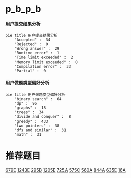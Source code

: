 # p_b_p_b

<!-- tabs:start -->



#### **用户提交结果分析**

```mermaid
pie title 用户提交结果分析
    "Accepted" :  34
    "Rejected" :  0
    "Wrong answer" :  29
    "Runtime error" :  1
    "Time limit exceeded" :  2
    "Memory limit exceeded" :  0
    "Compilation error" :  33
    "Partial" :  0
```

#### **用户做题类型偏好分析**

```mermaid
pie title 用户做题类型偏好分析
    "binary search" :  64
    "dp" :  96
    "graphs" :  18
    "trees" :  34
    "divide and conquer" :  8
    "greedy" :  433
    "two pointers" :  38
    "dfs and similar" :  31
    "math" :  31
```



<!-- tabs:end -->
# 推荐题目
[679E](https://codeforces.com/contest/679/problem/E)
[1243E](https://codeforces.com/contest/1243/problem/E)
[295B](https://codeforces.com/contest/295/problem/B)
[1205E](https://codeforces.com/contest/1205/problem/E)
[725A](https://codeforces.com/contest/725/problem/A)
[575C](https://codeforces.com/contest/575/problem/C)
[560A](https://codeforces.com/contest/560/problem/A)
[844A](https://codeforces.com/contest/844/problem/A)
[635E](https://codeforces.com/contest/635/problem/E)
[16A](https://codeforces.com/contest/16/problem/A)
